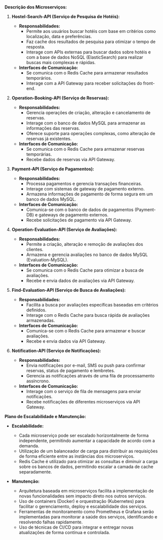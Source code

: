 **Descrição dos Microserviços:**

1. **Hostel-Search-API (Serviço de Pesquisa de Hotéis):**
   - **Responsabilidades:**
     - Permite aos usuários buscar hotéis com base em critérios como localização, data e preferências.
     - Faz cache dos resultados de pesquisa para otimizar o tempo de resposta.
     - Interage com APIs externas para buscar dados sobre hotéis e com a base de dados NoSQL (ElasticSearch) para realizar buscas mais complexas e rápidas.
   - **Interfaces de Comunicação:**
     - Se comunica com o Redis Cache para armazenar resultados temporários.
     - Interage com a API Gateway para receber solicitações do front-end.

2. **Operation-Booking-API (Serviço de Reservas):**
   - **Responsabilidades:**
     - Gerencia operações de criação, alteração e cancelamento de reservas.
     - Interage com o banco de dados MySQL para armazenar as informações das reservas.
     - Oferece suporte para operações complexas, como alteração de reservas já existentes.
   - **Interfaces de Comunicação:**
     - Se comunica com o Redis Cache para armazenar reservas temporárias.
     - Recebe dados de reservas via API Gateway.

3. **Payment-API (Serviço de Pagamentos):**
   - **Responsabilidades:**
     - Processa pagamentos e gerencia transações financeiras.
     - Interage com sistemas de gateway de pagamento externo.
     - Armazena informações de pagamento de forma segura em um banco de dados MySQL.
   - **Interfaces de Comunicação:**
     - Comunica-se com o banco de dados de pagamentos (Payment-DB) e gateways de pagamento externos.
     - Recebe solicitações de pagamento via API Gateway.

4. **Operation-Evaluation-API (Serviço de Avaliações):**
   - **Responsabilidades:**
     - Permite a criação, alteração e remoção de avaliações dos clientes.
     - Armazena e gerencia avaliações no banco de dados MySQL (Evaluation-MySQL).
   - **Interfaces de Comunicação:**
     - Se comunica com o Redis Cache para otimizar a busca de avaliações.
     - Recebe e envia dados de avaliações via API Gateway.

5. **Find-Evaluation-API (Serviço de Busca de Avaliações):**
   - **Responsabilidades:**
     - Facilita a busca por avaliações específicas baseadas em critérios definidos.
     - Interage com o Redis Cache para busca rápida de avaliações armazenadas.
   - **Interfaces de Comunicação:**
     - Comunica-se com o Redis Cache para armazenar e buscar avaliações.
     - Recebe e envia dados via API Gateway.

6. **Notification-API (Serviço de Notificações):**
   - **Responsabilidades:**
     - Envia notificações por e-mail, SMS ou push para confirmar reservas, status de pagamento e lembretes.
     - Gerencia as notificações através de uma fila de processamento assíncrono.
   - **Interfaces de Comunicação:**
     - Interage com o serviço de fila de mensagens para enviar notificações.
     - Recebe notificações de diferentes microserviços via API Gateway.

**Plano de Escalabilidade e Manutenção:**

- **Escalabilidade:**
  - Cada microserviço pode ser escalado horizontalmente de forma independente, permitindo aumentar a capacidade de acordo com a demanda.
  - Utilização de um balanceador de carga para distribuir as requisições de forma eficiente entre as instâncias dos microserviços.
  - Redis Cache é utilizado para otimizar as consultas e diminuir a carga sobre os bancos de dados, permitindo escalar a camada de cache separadamente.

- **Manutenção:**
  - Arquitetura baseada em microserviços facilita a implementação de novas funcionalidades sem impacto direto nos outros serviços.
  - Uso de containers (Docker) e orquestração (Kubernetes) para facilitar o gerenciamento, deploy e escalabilidade dos serviços.
  - Ferramentas de monitoramento como Prometheus e Grafana serão implementadas para monitorar a saúde dos serviços, identificando e resolvendo falhas rapidamente.
  - Uso de técnicas de CI/CD para integrar e entregar novas atualizações de forma contínua e controlada.
